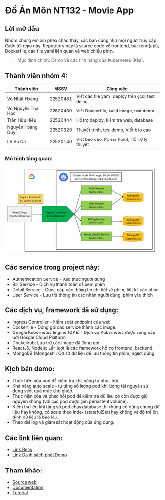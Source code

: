 # Đồ Án Môn NT132 - Movie App
## Lời mở đầu
Nhóm chúng em xin phép chào thầy, các bạn cũng như mọi người truy cập được tới repo này.
Repository này là source code về frontend, backend(api), Dockerfile, các file yaml liên quan về web chiếu phim.
>Mục đính chính: Demo về các tính năng của Kubernetes (K8s).

## Thành viên nhóm 4: 

| Thành viên         | MSSV     | Công việc                                     |
| ------------------ | -------- | ----------------------------------------------|
| Võ Nhật Hoàng      | 22520481 | Viết các file yaml, deploy trên gcd, test demo|
| Võ Nguyễn Thái Học | 22520489 | Viết Dockerfile, build image, test demo       |
| Trần Hữu Hiếu      | 22520444 | Hỗ trợ deploy, kiểm tra web, database         |
| Nguyễn Hoàng Duy   | 22520329 | Thuyết trình, test demo, Viết báo cáo         |
| Lê Vũ Ca           | 22520140 | Viết báo cáo, Power Point, Hỗ trợ lý thuyết   |


### Mô hình tổng quan:
![Architecture](./HinhAnhMoHinh.jpg)

## Các service trong project này:
- Authentication Service - Xác thực người dùng
- Bill Service - Dịch vụ thanh toán để xem phim
- Detail Service - Cung cấp các thông tin chi tiết về phim, liệt kê các phim
- User Service - Lưu trữ thông tin các nhân người dùng, phim yêu thích


## Các dịch vụ, framework đã sử dụng:
- Ingress Controller - Kiểm soát endpoint của web
- Dockerfile - Dóng gói các service thành các image.
- Google Kubernetes Engine (GKE) - Dịch vụ Kubernetes được cung cấp bởi Google Cloud Platform
- Dockerhub: Lưu trữ các image đã đóng gói.
- ReactJS, Nodejs: Lần lượt là các framework hỗ trợ frontend, backend.
- MongoDB (Mongosh): Cơ sở dữ liệu để lưu thông tin phim, người dùng.

## Kịch bản demo:
- Thực hiện xóa pod để kiểm tra khả năng tự phục hồi.
- Khả năng auto scale – tự tăng số lượng pod khi lượng tài nguyên sử dụng vượt quá mức cho phép.
- Thực hiện xóa và phục hồi pod để kiểm tra dữ liệu có còn được giữ nguyên không (với các pod được gán persistent volume).
- Kiểm tra liệu khi tăng số pod chạy database thì chúng có dùng chung dữ liệu hay không, có scale theo index (statefulSet) hay không và độ trễ ổn định dữ liệu là bao lâu.
- Theo dõi log và giám sát hoạt động của ứng dụng.

## Các link liên quan:
- [Link Repo](https://github.com/HoaSonTaiKhoi/K8s.io_DoAn_NT132)
- [Link Danh sách phát Demo](https://www.youtube.com/watch?v=itmKM771e4U&list=PLEfRbAMIW0HuR1hlUNDo0-e4UCkgwPBeT&pp=gAQB)

## Tham khảo: 
- [Source web](https://github.com/tvdat20004/NT208.O21.ANTN_MovieWeb)
- [Documentation](https://kubernetes.io/docs/concepts/overview/components/)
- [Tutorial](https://youtube.com/playlist?list=PLsvroIvFNP1KrW1x_W8nAi7095-R0lvaI&si=8OGSRwYViGwPrkAQ)
